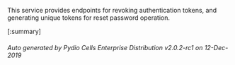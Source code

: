 






This service provides endpoints for revoking authentication tokens, and generating unique tokens for reset password operation.

[:summary]

###### Auto generated by Pydio Cells Enterprise Distribution v2.0.2-rc1 on 12-Dec-2019
